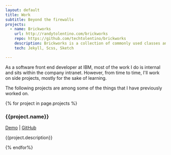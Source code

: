 ```yaml
---
layout: default
title: Work
subtitle: Beyond the firewalls
projects:
  - name: Brickworks
    url: http://randytolentino.com/brickworks
    repo: https://github.com/techtolentino/brickworks
    description: Brickworks is a collection of commonly used classes and styles that I found myself reusing throughout multiple projects. Eventually, I decided to create my own docs and examples.
    tech: Jekyll, Scss, Sketch

---
```


As a software front end developer at IBM, most of the work I do is internal and sits within the company intranet. However, from time to time, I'll work on side projects, mostly for the sake of learning.

The following projects are among some of the things that I have previously worked on.

<div>	
	{% for project in page.projects %}
		<h3>{{project.name}}</h3>
			<p><a href="{{project.url}}">Demo</a> | <a href="{{project.url}}">GitHub</a></p>
		<p>{{project.description}}</p>
	{% endfor%}
</div>